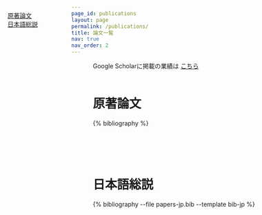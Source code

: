 ```yaml
---
page_id: publications
layout: page
permalink: /publications/
title: 論文一覧
nav: true
nav_order: 2
---
```


<!-- 目次（スクロール連動でハイライト） -->
<div style="position: fixed; top: 80px; left: 80px; font-size: 1em;">
  <a href="#original-papers" class="toc-link">原著論文</a><br>
  <a href="#japanese-reviews" class="toc-link">日本語総説</a>
</div>

<!-- 本文 -->
<div style="margin-left: 50px;">
  <p>
    Google Scholarに掲載の業績は
    <a href="https://scholar.google.co.jp/citations?user=HYB-2zQAAAAJ&hl" target="_blank">こちら</a>
  </p>

  <h1 id="original-papers" style="margin-top: 2em">原著論文</h1>
  <!-- _pages/publications.md -->
  <div class="publications">
    {% bibliography %}
  </div>

  <h1 id="japanese-reviews" style="margin-top: 4em">日本語総説</h1>
  <!-- _pages/publications-jp.md -->
  <div class="publications">
    {% bibliography --file papers-jp.bib --template bib-jp %}
  </div>
</div>

<!-- スクロール連動ハイライト用JavaScript -->
<script>
document.addEventListener("DOMContentLoaded", function () {
  const sections = document.querySelectorAll("h1[id]");
  const links = document.querySelectorAll(".toc-link");

  function highlightCurrentSection() {
    let current = "";
    sections.forEach((section) => {
      const rect = section.getBoundingClientRect();
      if (rect.top <= 120) {
        current = section.id;
      }
    });

    links.forEach((link) => {
      if (link.getAttribute("href") === "#" + current) {
        link.style.fontWeight = "normal";
        link.style.color = "#6f42c1";
        link.style.textDecoration = "underline";
      } else {
        link.style.fontWeight = "normal";
        link.style.color = "inherit";
        link.style.textDecoration = "none";
      }
    });
  }

  window.addEventListener("scroll", highlightCurrentSection);
  highlightCurrentSection();
});
</script>
